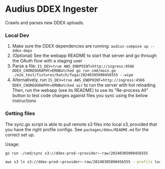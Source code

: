 # Audius DDEX Ingester

Crawls and parses new DDEX uploads.

### Local Dev
1. Make sure the DDEX dependencies are running: `audius-compose up --ddex-deps`
2. (Optional) See the webapp README to start that server and go through the OAuth flow with a staging user
3. Parse a file: `IS_DEV=true AWS_ENDPOINT=http://ingress:4566 DDEX_CHOREOGRAPHY=ERNBatched go run cmd/main.go ./e2e_test/fixtures/batch/fuga/20240305090456555 --wipe`
4. Alternatively, run `IS_DEV=true AWS_ENDPOINT=http://ingress:4566 DDEX_CHOREOGRAPHY=ERNBatched air` to run the server with hot reloading. Then, run the webapp (see its README) to use its "Re-process All" button to test code changes against files you sync using the below instructions


### Getting files

The sync.go script is able to pull remote s3 files into local s3, provided that you have the right profile configs. See `packages/ddex/README.md` for the correct set up.

Usage:

```bash
go run ./cmd/sync s3://ddex-prod-<provider>-raw/20240305090456555

aws s3 ls s3://ddex-prod-<provider>-raw/20240305090456555 --profile local
```